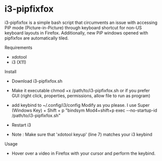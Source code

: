 # i3-pipfixfox
i3-pipfixfox is a simple bash script that circumvents an issue with accessing PiP mode (Picture-in-Picture) through keyboard shortcut for non-US keyboard layouts in Firefox. Additionally, new PiP windows opened with pipfixfox are automatically tiled.

Requirements
- xdotool
- i3 (X11)

Install
- Download i3-pipfixfox.sh
  
- Make it executable
chmod +x /path/to/i3-pipfixfox.sh
or if you prefer GUI
(right click, properties, permissions, allow file to run as program)

- add keybind to ~/.config/i3/config
Modify as you please. I use Super (Windows Key) + Shift + p
"bindsym Mod4+shift+p exec --no-startup-id /path/to/i3-pipfixfox.sh"

- Restart i3

- Note : Make sure that 'xdotool keyup' (line 7) matches your i3 keybind 

Usage
- Hover over a video in Firefox with your cursor and perform the keybind. 
